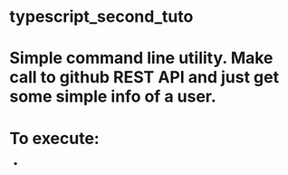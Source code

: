 # typescript_second_tuto
# Simple command line utility. Make call to github REST API and just get some simple info of a user.

# To execute:
-
